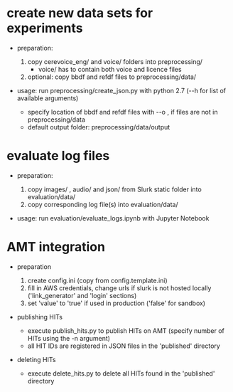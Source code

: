 # create new data sets for experiments

- preparation:
    1. copy cerevoice_eng/ and voice/ folders into preprocessing/
        - voice/ has to contain both voice and licence files
    2. optional: copy bbdf and refdf files to preprocessing/data/


- usage: run preprocessing/create_json.py with python 2.7 (--h for list of available arguments)
    - specify location of bbdf and refdf files with --o , if files are not in preprocessing/data
    - default output folder: preprocessing/data/output

# evaluate log files

- preparation:
    1. copy images/ , audio/ and json/ from Slurk static folder into evaluation/data/
    2. copy corresponding log file(s) into evaluation/data/


- usage: run evaluation/evaluate_logs.ipynb with Jupyter Notebook

# AMT integration

- preparation
  1. create config.ini (copy from config.template.ini)
  2. fill in AWS credentials, change urls if slurk is not hosted locally ('link_generator' and 'login' sections)
  3. set 'value' to 'true' if used in production ('false' for sandbox)


- publishing HITs
  - execute publish_hits.py to publish HITs on AMT (specify number of HITs using the -n argument)
  - all HIT IDs are registered in JSON files in the 'published' directory


- deleting HITs
  - execute delete_hits.py to delete all HITs found in the 'published' directory
